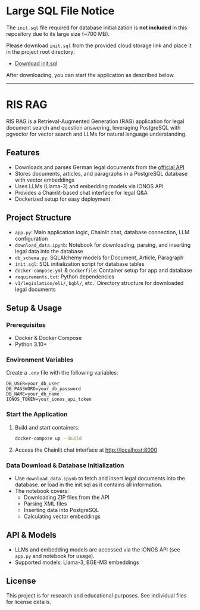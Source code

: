 # Large SQL File Notice

The `init.sql` file required for database initialization is **not included** in this repository due to its large size (~700 MB).

Please download `init.sql` from the provided cloud storage link and place it in the project root directory:

- [Download init.sql](YOUR_CLOUD_STORAGE_LINK_HERE)

After downloading, you can start the application as described below.

---

# RIS RAG

RIS RAG is a Retrieval-Augmented Generation (RAG) application for legal document search and question answering, leveraging PostgreSQL with pgvector for vector search and LLMs for natural language understanding.

## Features
- Downloads and parses German legal documents from the  [official API](https://testphase.rechtsinformationen.bund.de)
- Stores documents, articles, and paragraphs in a PostgreSQL database with vector embeddings
- Uses LLMs (Llama-3) and embedding models via IONOS API
- Provides a Chainlit-based chat interface for legal Q&A
- Dockerized setup for easy deployment

## Project Structure
- `app.py`: Main application logic, Chainlit chat, database connection, LLM configuration
- `download_data.ipynb`: Notebook for downloading, parsing, and inserting legal data into the database
- `db_schema.py`: SQLAlchemy models for Document, Article, Paragraph
- `init.sql`: SQL initialization script for database tables
- `docker-compose.yml` & `Dockerfile`: Container setup for app and database
- `requirements.txt`: Python dependencies
- `v1/legislation/eli/`, `bgbl/`, etc.: Directory structure for downloaded legal documents

## Setup & Usage

### Prerequisites
- Docker & Docker Compose
- Python 3.10+

### Environment Variables
Create a `.env` file with the following variables:
```
DB_USER=your_db_user
DB_PASSWORD=your_db_password
DB_NAME=your_db_name
IONOS_TOKEN=your_ionos_api_token
```

### Start the Application
1. Build and start containers:
   ```bash
   docker-compose up --build
   ```
2. Access the Chainlit chat interface at [http://localhost:8000](http://localhost:8000)

### Data Download & Database Initialization
- Use `download_data.ipynb` to fetch and insert legal documents into the database. **or** load in the init.sql as it contains all information.
- The notebook covers:
  - Downloading ZIP files from the API
  - Parsing XML files
  - Inserting data into PostgreSQL
  - Calculating vector embeddings

## API & Models
- LLMs and embedding models are accessed via the IONOS API (see `app.py` and notebook for usage).
- Supported models: Llama-3, BGE-M3 embeddings

## License
This project is for research and educational purposes. See individual files for license details.
